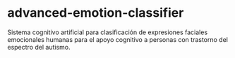 # advanced-emotion-classifier
Sistema cognitivo artificial para clasificación de expresiones faciales emocionales humanas para el apoyo cognitivo a personas con trastorno del espectro del autismo.
